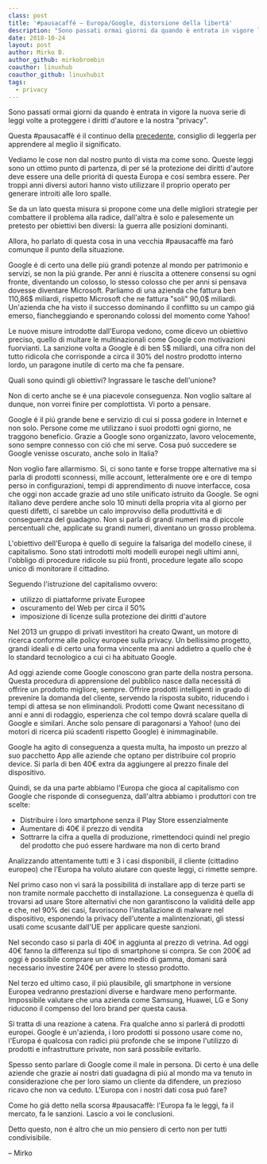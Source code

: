 ```yaml
---
class: post
title: '#pausacaffé – Europa/Google, distorsione della libertá'
description: "Sono passati ormai giorni da quando è entrata in vigore la nuova serie di leggi volte a proteggere i diritti d'autore e la nostra"
date: 2018-10-24
layout: post
author: Mirko B.
author_github: mirkobrombin
coauthor: linuxhub
coauthor_github: linuxhubit
tags:
  - privacy 
---
```

Sono passati ormai giorni da quando è entrata in vigore la nuova serie di leggi volte a proteggere i diritti d'autore e la nostra "privacy".

Questa #pausacaffè é il continuo della [precedente](https://linuxhub.it/%E2%98%95-pausacaffe-europa-google-in-posizione-dominante-e-giornalismo/), consiglio di leggerla per apprendere al meglio il significato.

Vediamo le cose non dal nostro punto di vista ma come sono. Queste leggi sono un ottimo punto di partenza, di per sé la protezione dei diritti d'autore deve essere una delle prioritá di questa Europa e cosí sembra essere. Per troppi anni diversi autori hanno visto utilizzare il proprio operato per generare introiti alle loro spalle.

Se da un lato questa misura si propone come una delle migliori strategie per combattere il problema alla radice, dall'altra è solo e palesemente un pretesto per obiettivi ben diversi: la guerra alle posizioni dominanti.

Allora, ho parlato di questa cosa in una vecchia #pausacaffè ma faró comunque il punto della situazione.

Google é di certo una delle piú grandi potenze al mondo per patrimonio e servizi, se non la piú grande. Per anni è riuscita a ottenere consensi su ogni fronte, diventando un colosso, lo stesso colosso che per anni si pensava dovesse diventare Microsoft. Parliamo di una azienda che fattura ben 110,86$ miliardi, rispetto Microsoft che ne fattura "soli" 90,0$ miliardi. Un'azienda che ha visto il successo dominando il conflitto su un campo giá emerso, fiancheggiando e speronando colossi del momento come Yahoo!

Le nuove misure introdotte dall'Europa vedono, come dicevo un obiettivo preciso, quello di multare le multinazionali come Google con motivazioni fuorvianti. La sanzione volta a Google è di ben 5$ miliardi, una cifra non del tutto ridicola che corrisponde a circa il 30% del nostro prodotto interno lordo, un paragone inutile di certo ma che fa pensare.

Quali sono quindi gli obiettivi? Ingrassare le tasche dell'unione?

Non di certo anche se é una piacevole conseguenza. Non voglio saltare al dunque, non vorrei finire per complottista. Vi porto a pensare.

Google é il piú grande bene e servizio di cui si possa godere in Internet e non solo. Persone come me utilizzano i suoi prodotti ogni giorno, ne traggono beneficio. Grazie a Google sono organizzato, lavoro velocemente, sono sempre connesso con ció che mi serve. Cosa puó succedere se Google venisse oscurato, anche solo in Italia?

Non voglio fare allarmismo. Si, ci sono tante e forse troppe alternative ma si parla di prodotti sconnessi, mille account, letteralmente ore e ore di tempo perso in configurazioni, tempi di apprendimento di nuove interfacce, cosa che oggi non accade grazie ad uno stile unificato istruito da Google. Se ogni italiano deve perdere anche solo 10 minuti della propria vita al giorno per questi difetti, ci sarebbe un calo improvviso della produttivitá e di conseguenza del guadagno. Non si parla di grandi numeri ma di piccole percentuali che, applicate su grandi numeri, diventano un grosso problema.

L'obiettivo dell'Europa è quello di seguire la falsariga del modello cinese, il capitalismo. Sono stati introdotti molti modelli europei negli ultimi anni, l'obbligo di procedure ridicole su piú fronti, procedure legate allo scopo unico di monitorare il cittadino.

Seguendo l'istruzione del capitalismo ovvero:

*   utilizzo di piattaforme private Europee
*   oscuramento del Web per circa il 50%
*   imposizione di licenze sulla protezione dei diritti d'autore

Nel 2013 un gruppo di privati investitori ha creato Qwant, un motore di ricerca conforme alle policy europee sulla privacy. Un bellissimo progetto, grandi ideali e di certo una forma vincente ma anni addietro a quello che è lo standard tecnologico a cui ci ha abituato Google.

Ad oggi aziende come Google conoscono gran parte della nostra persona. Questa procedura di apprensione del pubblico nasce dalla necessitá di offrire un prodotto migliore, sempre. Offrire prodotti intelligenti in grado di prevenire la domanda del cliente, servendo la risposta subito, riducendo i tempi di attesa se non eliminandoli. Prodotti come Qwant necessitano di anni e anni di rodaggio, esperienza che col tempo dovrá scalare quella di Google e similari. Anche solo pensare di paragonarsi a Yahoo! (uno dei motori di ricerca piú scadenti rispetto Google) è inimmaginabile.

Google ha agito di conseguenza a questa multa, ha imposto un prezzo al suo pacchetto App alle aziende che optano per distribuire col proprio device. Si parla di ben 40€ extra da aggiungere al prezzo finale del dispositivo.

Quindi, se da una parte abbiamo l'Europa che gioca al capitalismo con Google che risponde di conseguenza, dall'altra abbiamo i produttori con tre scelte:

*   Distribuire i loro smartphone senza il Play Store essenzialmente
*   Aumentare di 40€ il prezzo di vendita
*   Sottrarre la cifra a quella di produzione, rimettendoci quindi nel pregio del prodotto che puó essere hardware ma non di certo brand

Analizzando attentamente tutti e 3 i casi disponibili, il cliente (cittadino europeo) che l'Europa ha voluto aiutare con queste leggi, ci rimette sempre.

Nel primo caso non vi sará la possibilitá di installare app di terze parti se non tramite normale pacchetto di installazione. La conseguenza è quella di trovarsi ad usare Store alternativi che non garantiscono la validitá delle app e che, nel 90% dei casi, favoriscono l'installazione di malware nel dispositivo, esponendo la privacy dell'utente a malintenzionati, gli stessi usati come scusante dall'UE per applicare queste sanzioni.

Nel secondo caso si parla di 40€ in aggiunta al prezzo di vetrina. Ad oggi 40€ fanno la differenza sul tipo di smartphone si compra. Se con 200€ ad oggi è possibile comprare un ottimo medio di gamma, domani sará necessario investire 240€ per avere lo stesso prodotto.

Nel terzo ed ultimo caso, il piú plausibile, gli smartphone in versione Europea vedranno prestazioni diverse e hardware meno performante. Impossibile valutare che una azienda come Samsung, Huawei, LG e Sony riducono il compenso del loro brand per questa causa.

Si tratta di una reazione a catena. Fra qualche anno si parlerá di prodotti europei. Google è un'azienda, i loro prodotti si possono usare come no, l'Europa é qualcosa con radici piú profonde che se impone l'utilizzo di prodotti e infrastrutture private, non sará possibile evitarlo.

Spesso sento parlare di Google come il male in persona. Di certo è una delle aziende che grazie ai nostri dati guadagna di piú al mondo ma va tenuto in considerazione che per loro siamo un cliente da difendere, un prezioso ricavo che non va ceduto. L'Europa con i nostri dati cosa puó fare?

Come ho giá detto nella scorsa #pausacaffè: l'Europa fa le leggi, fa il mercato, fa le sanzioni. Lascio a voi le conclusioni.

Detto questo, non é altro che un mio pensiero di certo non per tutti condivisibile.

– Mirko